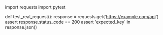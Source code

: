 import requests
import pytest

def test_real_request():
    response = requests.get('https://example.com/api')
    assert response.status_code == 200
    assert 'expected_key' in response.json()
